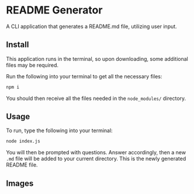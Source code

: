 # README Generator

A CLI application that generates a README.md file, utilizing user input.

## Install

This application runs in the terminal, so upon downloading, some additional files may be required.

Run the following into your terminal to get all the necessary files:

```bash
npm i
```

You should then receive all the files needed in the `node_modules/` directory.  

## Usage 

To run, type the following into your terminal:

```bash
node index.js
```

You will then be prompted with questions. Answer accordingly, then a new `.md` file will be added to your current directory. This is the newly generated README file.

## Images